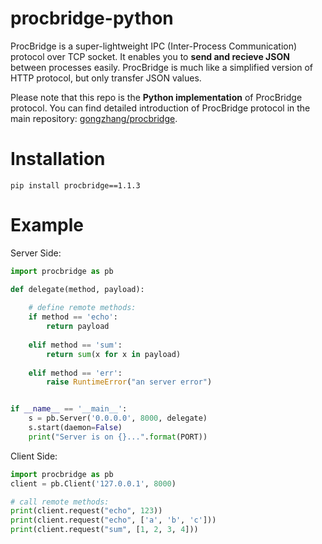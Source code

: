 # procbridge-python

ProcBridge is a super-lightweight IPC (Inter-Process Communication) protocol over TCP socket. It enables you to **send and recieve JSON** between processes easily. ProcBridge is much like a simplified version of HTTP protocol, but only transfer JSON values.

Please note that this repo is the **Python implementation** of ProcBridge protocol. You can find detailed introduction of ProcBridge protocol in the main repository: [gongzhang/procbridge](https://github.com/gongzhang/procbridge).

# Installation

```
pip install procbridge==1.1.3
```

# Example

Server Side:

```python
import procbridge as pb

def delegate(method, payload):
  
    # define remote methods:
    if method == 'echo':
        return payload
        
    elif method == 'sum':
        return sum(x for x in payload)
        
    elif method == 'err':
        raise RuntimeError("an server error")


if __name__ == '__main__':
    s = pb.Server('0.0.0.0', 8000, delegate)
    s.start(daemon=False)
    print("Server is on {}...".format(PORT))
```

Client Side:

```python
import procbridge as pb
client = pb.Client('127.0.0.1', 8000)

# call remote methods:
print(client.request("echo", 123))
print(client.request("echo", ['a', 'b', 'c']))
print(client.request("sum", [1, 2, 3, 4]))
```
